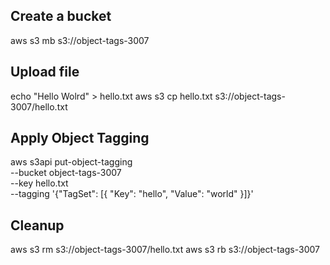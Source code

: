 ## Create a bucket

aws s3 mb s3://object-tags-3007

## Upload file

echo "Hello Wolrd" > hello.txt
aws s3 cp hello.txt s3://object-tags-3007/hello.txt

## Apply Object Tagging
aws s3api put-object-tagging \
    --bucket object-tags-3007 \
    --key hello.txt \
    --tagging '{"TagSet": [{ "Key": "hello", "Value": "world" }]}'

## Cleanup
aws s3 rm s3://object-tags-3007/hello.txt
aws s3 rb s3://object-tags-3007

